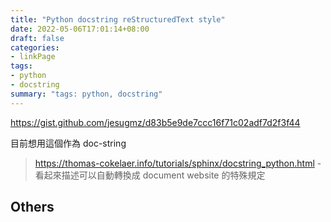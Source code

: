 ```yaml
---
title: "Python docstring reStructuredText style"
date: 2022-05-06T17:01:14+08:00
draft: false
categories:
- linkPage
tags:
- python
- docstring
summary: "tags: python, docstring"
---
```



https://gist.github.com/jesugmz/d83b5e9de7ccc16f71c02adf7d2f3f44

目前想用這個作為 doc-string

> https://thomas-cokelaer.info/tutorials/sphinx/docstring_python.html - 看起來描述可以自動轉換成 document website 的特殊規定

## Others
